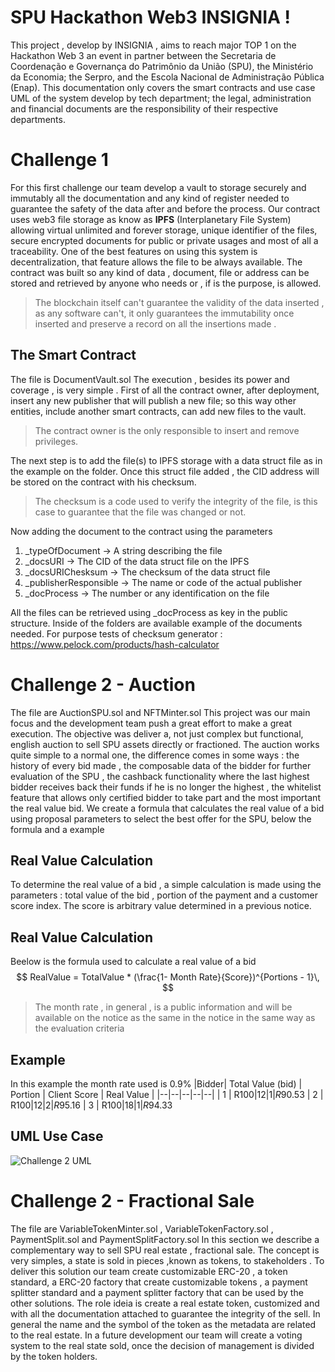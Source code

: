 # SPU Hackathon Web3 INSIGNIA !

This project , develop by INSIGNIA , aims to reach major TOP 1 on the Hackathon Web 3 an event in partner between the Secretaria de Coordenação e Governança do Patrimônio da União (SPU), the Ministério da Economia; the Serpro, and the Escola Nacional de Administração Pública (Enap). This documentation only covers the smart contracts and use case UML of the system develop by tech department; the legal, administration and financial documents are the responsibility of their respective departments.

# Challenge 1

For this first challenge our team develop a vault to storage securely and immutably all the documentation and any kind of register needed to guarantee the safety of the data after and before the process. Our contract uses web3 file storage as know as **IPFS** (Interplanetary File System) allowing virtual unlimited and forever storage, unique identifier of the files, secure encrypted documents for public or private usages and most of all a traceability. One of the best features on using this system is decentralization, that feature allows the file to be always available. The contract was built so any kind of data , document, file or address can be stored and retrieved by anyone who needs or , if is the purpose, is allowed.
>The blockchain itself can't guarantee the validity of the data inserted , as any software can't, it only guarantees the immutability once inserted and preserve a record on all the insertions made .

## The Smart Contract 

The file is DocumentVault.sol 
The execution , besides its power and coverage , is very simple . First of all the contract owner, after deployment, insert any new publisher that will publish a new file; so this way other entities, include another smart contracts, can add new files to the vault.
>The contract owner is the only responsible to insert and remove privileges.

The next step is to add the file(s) to IPFS storage with a data struct file as in the example on the folder. Once this struct file added , the CID address will be stored on the contract with his checksum.
>The checksum is a code used to verify the integrity of the file, is this case to guarantee that the file was changed or not.

Now adding the document to the contract using the parameters 

 1. _typeOfDocument -> A string describing the file
 2. _docsURI -> The CID of the data struct file on the IPFS
 3. _docsURIChesksum -> The checksum of the data struct file
 4. _publisherResponsible -> The name or code of the actual publisher
 5. _docProcess -> The number or any identification on the file

All the files can be retrieved using _docProcess as key in the public structure.
Inside of the folders are available example of the documents needed.
For purpose tests of checksum generator :
https://www.pelock.com/products/hash-calculator

 
# Challenge 2 - Auction
The file are AuctionSPU.sol and NFTMinter.sol
This project was our main focus and the development team push a great effort to make a great execution. The objective was deliver a, not just complex but functional, english auction to sell SPU assets directly or fractioned. The auction works quite simple to a normal one, the difference comes in some ways : the history of every bid made , the composable data of the bidder for further evaluation of the SPU , the cashback functionality where the last highest bidder receives back their funds if he is no longer the highest , the whitelist feature that allows only certified bidder to take part and the most important the real value bid. We create a formula that calculates the real value of a bid using proposal parameters to select the best offer for the SPU, below the formula and a example

## Real Value Calculation 

To determine the real value of a bid , a simple calculation is made using the parameters : total value of the bid , portion of the payment and a customer score index. The score is arbitrary value determined in a previous notice.


## Real Value Calculation

Beelow is the formula used to calculate a real value of a bid
$$
RealValue = TotalValue *  (\frac{1- Month Rate}{Score})^{Portions - 1}\,
$$

> The month rate , in general , is a public information and will be available on the notice as the same in the notice in the same way as the evaluation criteria 
>
## Example
In this example the month rate used is 0.9%
|Bidder| Total Value (bid) | Portion | Client Score | Real Value |
|--|--|--|--|--|
| 1 | R$100 | 12 | 1 | R$90.53 
| 2 | R$100 | 12 | 2 | R$95.16 
| 3 | R$100 | 18 | 1 | R$94.33 


## UML Use Case
![Challenge 2 UML](https://ipfs.io/ipfs/Qma1vAAdHmYQx5qZT3Hy9YBUdRiLKwpWd1mUDY2duFXsxj)


# Challenge 2 - Fractional Sale
The file are VariableTokenMinter.sol , VariableTokenFactory.sol , PaymentSplit.sol and PaymentSplitFactory.sol
In this section we describe a complementary way to sell SPU real estate , fractional sale. 
The concept is very simples, a state is sold in pieces ,known as tokens, to stakeholders . To deliver this solution our team create customizable ERC-20 , a token standard, a ERC-20 factory that create customizable tokens , a payment splitter standard and a payment splitter factory that can be used by the other solutions.
The role ideia is create a real estate token, customized and with all the documentation attached to guarantee the integrity of the sell. In general the name and the symbol of the token as the metadata are related to the real estate.
In a future development our team will create a voting system to the real state sold, once the decision of management is divided by the token holders.
